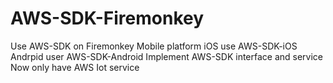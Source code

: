 # AWS-SDK-Firemonkey
Use AWS-SDK on Firemonkey Mobile platform
iOS use AWS-SDK-iOS
Andrpid user AWS-SDK-Android
Implement AWS-SDK interface and service
Now only have AWS Iot service
